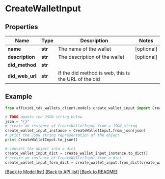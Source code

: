 # CreateWalletInput

## Properties

| Name            | Type    | Description                                          | Notes      |
| --------------- | ------- | ---------------------------------------------------- | ---------- |
| **name**        | **str** | The name of the wallet                               | [optional] |
| **description** | **str** | The description of the wallet                        | [optional] |
| **did_method**  | **str** |                                                      |
| **did_web_url** | **str** | If the did method is web, this is the URL of the did |

## Example

```python
from affinidi_tdk_wallets_client.models.create_wallet_input import CreateWalletInput

# TODO update the JSON string below
json = "{}"
# create an instance of CreateWalletInput from a JSON string
create_wallet_input_instance = CreateWalletInput.from_json(json)
# print the JSON string representation of the object
print CreateWalletInput.to_json()

# convert the object into a dict
create_wallet_input_dict = create_wallet_input_instance.to_dict()
# create an instance of CreateWalletInput from a dict
create_wallet_input_form_dict = create_wallet_input.from_dict(create_wallet_input_dict)
```

[[Back to Model list]](../README.md#documentation-for-models) [[Back to API list]](../README.md#documentation-for-api-endpoints) [[Back to README]](../README.md)
